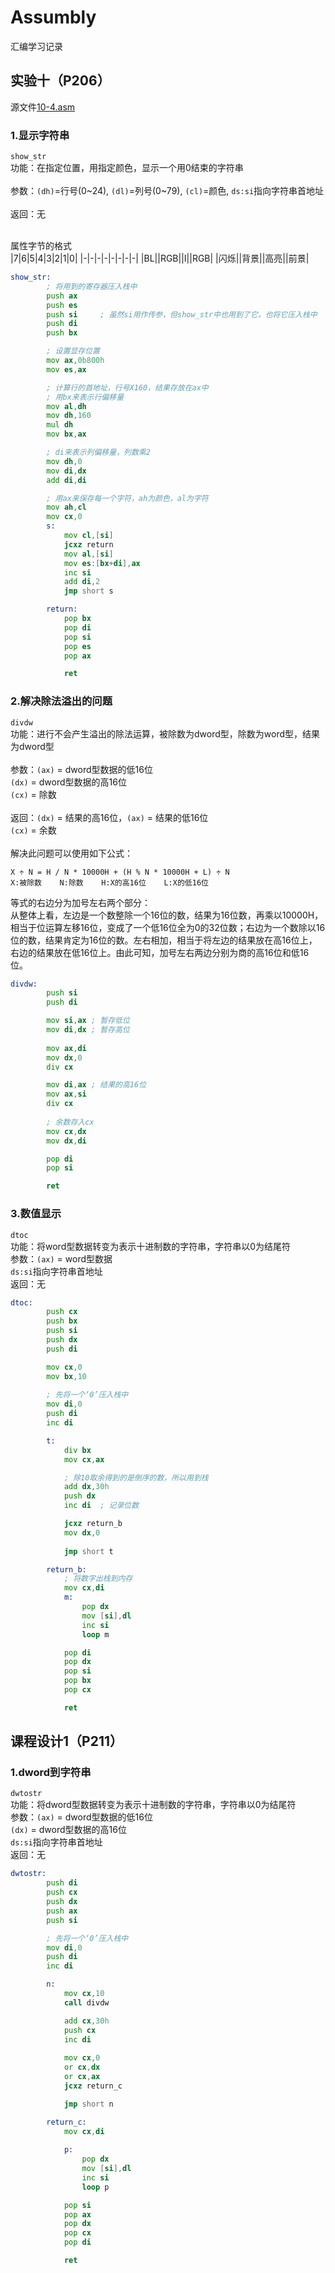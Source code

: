 # Assumbly
汇编学习记录

## 实验十（P206）
源文件[10-4.asm](/10-4.asm) <br />


### 1.显示字符串
`show_str` <br />
功能：在指定位置，用指定颜色，显示一个用0结束的字符串 <br /><br />
参数：`(dh)`=行号(0\~24), `(dl)`=列号(0\~79), `(cl)`=颜色, `ds:si`指向字符串首地址 <br /><br />
返回：无 <br /><br />

属性字节的格式<br />
|7|6|5|4|3|2|1|0|
|-|-|-|-|-|-|-|-|
|BL||RGB||I||RGB|
|闪烁||背景||高亮||前景|

```asm
show_str:
        ; 将用到的寄存器压入栈中
        push ax
        push es
        push si     ; 虽然si用作传参，但show_str中也用到了它，也将它压入栈中
        push di
        push bx

        ; 设置显存位置
        mov ax,0b800h
        mov es,ax

        ; 计算行的首地址，行号X160，结果存放在ax中
        ; 用bx来表示行偏移量
        mov al,dh
        mov dh,160
        mul dh
        mov bx,ax

        ; di来表示列偏移量，列数乘2
        mov dh,0
        mov di,dx
        add di,di

        ; 用ax来保存每一个字符，ah为颜色，al为字符
        mov ah,cl
        mov cx,0
        s:
            mov cl,[si]
            jcxz return
            mov al,[si]
            mov es:[bx+di],ax
            inc si
            add di,2
            jmp short s

        return:
            pop bx
            pop di
            pop si
            pop es
            pop ax

            ret
```
### 2.解决除法溢出的问题
`divdw` <br />
功能：进行不会产生溢出的除法运算，被除数为dword型，除数为word型，结果为dword型 <br /><br />
参数：`(ax)` = dword型数据的低16位 <br />
      `(dx)` = dword型数据的高16位 <br />
      `(cx)` = 除数 <br /><br />
返回：`(dx)` = 结果的高16位，`(ax)` = 结果的低16位 <br />
      `(cx)` = 余数 <br /><br />
解决此问题可以使用如下公式：
```
X ÷ N = H / N * 10000H + (H % N * 10000H + L) ÷ N
X:被除数    N:除数    H:X的高16位    L:X的低16位
```
等式的右边分为加号左右两个部分：<br />
从整体上看，左边是一个数整除一个16位的数，结果为16位数，再乘以10000H，相当于位运算左移16位，变成了一个低16位全为0的32位数；右边为一个数除以16位的数，结果肯定为16位的数。左右相加，相当于将左边的结果放在高16位上，右边的结果放在低16位上。由此可知，加号左右两边分别为商的高16位和低16位。
```asm
divdw:
        push si
        push di

        mov si,ax ; 暂存低位
        mov di,dx ; 暂存高位
        
        mov ax,di
        mov dx,0
        div cx

        mov di,ax ; 结果的高16位
        mov ax,si 
        div cx
        
        ; 余数存入cx
        mov cx,dx
        mov dx,di

        pop di
        pop si

        ret
```
### 3.数值显示
`dtoc` <br />
功能：将word型数据转变为表示十进制数的字符串，字符串以0为结尾符 <br />
参数：`(ax)` = word型数据 <br />
      `ds:si`指向字符串首地址 <br />
返回：无 <br />
```asm
dtoc:
        push cx
        push bx
        push si
        push dx
        push di

        mov cx,0
        mov bx,10
        
        ; 先将一个‘0’压入栈中
        mov di,0
        push di
        inc di

        t:  
            div bx
            mov cx,ax

            ; 除10取余得到的是倒序的数，所以用到栈
            add dx,30h
            push dx
            inc di  ; 记录位数

            jcxz return_b
            mov dx,0
            
            jmp short t

        return_b:
            ; 将数字出栈到内存
            mov cx,di
            m:
                pop dx
                mov [si],dl
                inc si
                loop m

            pop di
            pop dx
            pop si
            pop bx
            pop cx

            ret
```

## 课程设计1（P211）
### 1.dword到字符串
`dwtostr` <br />
功能：将dword型数据转变为表示十进制数的字符串，字符串以0为结尾符 <br />
参数：`(ax)` = dword型数据的低16位 <br />
      `(dx)` = dword型数据的高16位 <br />
      `ds:si`指向字符串首地址 <br />
返回：无 <br />
```asm
dwtostr:
        push di
        push cx
        push dx
        push ax
        push si

        ; 先将一个‘0’压入栈中
        mov di,0
        push di
        inc di

        n:
            mov cx,10
            call divdw

            add cx,30h
            push cx
            inc di
            
            mov cx,0
            or cx,dx
            or cx,ax
            jcxz return_c

            jmp short n

        return_c:
            mov cx,di
            
            p:
                pop dx
                mov [si],dl
                inc si
                loop p

            pop si
            pop ax
            pop dx
            pop cx
            pop di

            ret
```